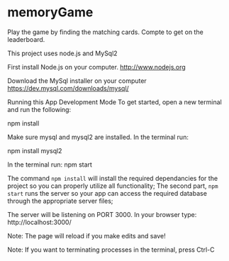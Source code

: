 # memoryGame

Play the game by finding the matching cards. Compte to get on the leaderboard. 


This project uses node.js and MySql2

First install Node.js on your computer. http://www.nodejs.org

Download the MySql installer on your computer
https://dev.mysql.com/downloads/mysql/


Running this App
Development Mode
To get started, open a new terminal and run the following:

npm install

Make sure mysql and mysql2 are installed. In the terminal run:

npm install mysql2



In the terminal run:
npm start 

The command `npm install` will install the required dependancies for the project so you can properly utilize all functionality;
The second part, `npm start` runs the server so your app can access the required database through the appropriate server files;

The server will be listening on PORT 3000. In your browser type: http://localhost:3000/

Note: The page will reload if you make edits and save!

Note: If you want to terminating processes in the terminal, press Ctrl-C